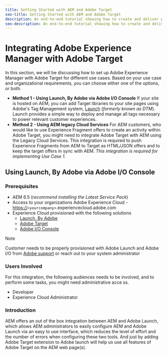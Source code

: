 ```yaml
---
title: Getting Started with AEM and Adobe Target
seo-title: Getting Started with AEM and Adobe Target
description: An end-to-end tutorial showing how to create and deliver personalized experience using Adobe Experience Manager and Adobe Target. In this tutorial, you will also learn about different personas involved in the end to end process and how they collaborate with each other
seo-description: An end-to-end tutorial showing how to create and deliver personalized experience using Adobe Experience Manager and Adobe Target. In this tutorial, you will also learn about different personas involved in the end to end process and how they collaborate with each other
---
```


# Integrating Adobe Experience Manager with Adobe Target

In this section, we will be discussing how to set up Adobe Experience Manager with Adobe Target for different use cases. Based on your use case and organizational requirements, you can choose either one of the options, or both.

* **Method 1 - Using Launch, By Adobe via Adobe I/O Console**
    If your site is hosted on AEM, you can add Target libraries to your site pages using Adobe's Tag Management system, [Launch](https://docs.adobe.com/content/help/en/launch/using/overview.html) (*formerly known as DTM*). Launch provides a simple way to deploy and manage all tags necessary to power relevant customer experiences.
* **Method 2 - Using AEM legacy Cloud Services**
    For AEM customers, who would like to use Experience Fragment offers to create an activity within Adobe Target, you might need to integrate Adobe Target with AEM using the Legacy Cloud Services. This integration is required to push Experience Fragments from AEM to Target as HTML/JSON offers and to keep the target offers in sync with AEM. *This integration is required for implementing Use Case 1.*

## Using Launch, By Adobe via Adobe I/O Console

### Prerequisites

* AEM 6.5 (*recommend installing the Latest Service Pack*)
* Access to your organizations Adobe Experience Cloud - <https://>`<yourcompany>`.experiencecloud.adobe.com
* Experience Cloud provisioned with the following solutions
  * [Launch, By Adobe](https://marketing.adobe.com)
  * [Adobe Target](https://marketing.adobe.com)
  * [Adobe I/O Console](https://console.adobe.io)

>[!NOTE]
>
> Customer needs to be properly provisioned with Adobe Launch and Adobe I/O from [Adobe support](https://helpx.adobe.com/contact/enterprise-support.ec.html) or reach out to your system administrator

### Users Involved

For this integration, the following audiences needs to be involved, and to perform some tasks, you might need administrative acce ss.  

* Developer
* Experience Cloud Administrator

### Introduction

AEM offers an out of the box integration between AEM and Adobe Launch, which allows AEM administrators to easily configure AEM and Adobe Launch via an easy to use interface, which reduces the level of effort and the number of errors when configuring these two tools. And just by adding Adobe Target extension to Adobe launch will help us use all features of Adobe Target on the AEM web page(s).
